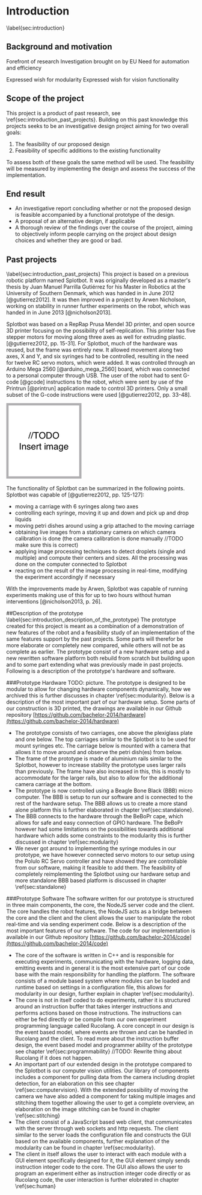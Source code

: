 # Introduction
\label{sec:introduction}

## Background and motivation

Forefront of research
Investigation brought on by EU
Need for automation and efficiency

Expressed wish for modularity
Expressed wish for vision functionality

## Scope of the project

This project is a product of past research, see \ref{sec:introduction_past_projects}. 
Building on this past knowledge this projects seeks to be an investigative design
project aiming for two overall goals:

1. The feasibility of our proposed design
2. Feasibility of specific additions to the existing functionality

To assess both of these goals the same method will be used. 
The feasibility will be measured by implementing the design and assess the success
of the implementation.


## End result

- An investigative report concluding whether or not the proposed design
is feasible accompanied by a functional prototype of the design.
- A proposal of an alternative design, if applicable
- A thorough review of the findings over the course of the project, aiming
to objectively inform people carrying on the project about design choices and 
whether they are good or bad.

## Past projects
\label{sec:introduction_past_projects}
This project is based on a previous robotic platform named Splotbot. It was
originally developed as a master's thesis by Juan Manuel Parrilla Gutiérrez for
his Master in Robotics at the University of Southern Denmark, which was handed
in in June 2012 [@gutierrez2012]. It was then improved in a project by Arwen
Nicholson, working on stability in runner further experiments on the robot,
which was handed in in June 2013 [@nicholson2013].

Splotbot was based on a RepRap Prusa Mendel 3D printer, and open source 3D
printer focusing on the possibility of self-replication. This printer has five
stepper motors for moving along three axes as well for extruding plastic.
[@gutierrez2012, pp. 15-31]. For Splotbot, much of the hardware was reused, but
the frame was entirely new. It allowed movement along two axes, X and Y, and six
syringes had to be controlled, resulting in the need for twelve RC servo motors,
which were added. It was controlled through an Arduino Mega 2560 [@arduino_mega_2560]
board, which was connected to a personal computer through USB. The user of the
robot had to sent G-code [@gcode] instructions to the robot, which were sent by
use of the Printrun [@printrun] application made to control 3D printers. Only a
small subset of the G-code instructions were used [@gutierrez2012, pp. 33-48].

![A picture of Splotbot on which EvoBot is based.\label{fig:splotbot}](images/todo.png)

The functionality of Splotbot can be summarized in the following points.
Splotbot was capable of [@gutierrez2012, pp. 125-127]:

- moving a carriage with 6 syringes along two axes
- controlling each syringe, moving it up and down and pick up and drop liquids
- moving petri dishes around using a grip attached to the moving carriage
- obtaining live images from a stationary camera on which camera calibration is
  done (the camera calibration is done manually //TODO make sure this is
  correct)
- applying image processing techniques to detect droplets (single and multiple)
  and compute their centers and sizes. All the processing was done on the
  computer connected to Splotbot 
- reacting on the result of the image processing in real-time, modifying the
  experiment accordingly if necessary

With the improvements made by Arwen, Splotbot was capable of running
experiments making use of this for up to two hours without human interventions
[@nicholson2013, p. 26].

##Description of the prototype
\label{sec:introduction_description_of_the_prototype}
The prototype created for this project is meant as a combination of a
demonstration of new features of the robot and a feasibility study of an
implementation of the same features support by the past projects. Some parts
will therefor be more elaborate or completely new compared, while others will
not be as complete as earlier. The prototype consist of a new hardware setup and
a new rewritten software platform both rebuild from scratch but building upon
and to some part extending what was previously made in past projects. Following
is a description of the prototype's hardware and software.

###Prototype Hardware
TODO: picture.
The prototype is designed to be modular to allow for changing hardware
components dynamically, how we archived this is further discusses in chapter
\ref{sec:modularity}. Below is a description of the most important part of our
hardware setup. Some parts of our construction is 3D printed, the drawings are
available in our Github repository
[https://github.com/bachelor-2014/hardware](https://github.com/bachelor-2014/hardware)

- The prototype consists of two carriages, one above the plexiglass plate and
  one below. The top carriages similar to the Splotbot is to be used for mount
  syringes etc. The carriage below is mounted with a camera that allows it to
  move around and observe the petri dish(es) from below. 
- The frame of the prototype is made of aluminium rails similar to the Splotbot,
  however to increase stability the prototype uses larger rails than previously.
  The frame have also increased in this, this is mostly to accommodate for the
  larger rails, but also to allow for the additional camera carriage at the
  bottom.
- The prototype is now controlled using a Beagle Bone Black (BBB) micro
  computer. The BBB is setup to run our software and is connected to the
  rest of the hardware setup. The BBB allows us to create a more stand alone
  platform this is further elaborated in chapter \ref{sec:standalone}. 
- The BBB connects to the hardware through the BeBoPr cape, which allows for
  safe and easy connection of GPIO hardware. The BeBoPr however had some
  limitations on the possibilities towards additional hardware which adds some
  constraints to the modularity this is further discussed in chapter
  \ref{sec:modularity}
- We never got around to implementing the syringe modules in our prototype, we
  have however connected servo motors to our setup using the Polulo RC Servo
  controller and have showed they are controllable from our software, making it
  feasible to add them. The feasibility of completely reimplementing the
  Splotbot using our hardware setup and more standalone BBB based platform is
  discussed in chapter \ref{sec:standalone}

###Prototype Software
The software written for our prototype is structured in three main components,
the core, the NodeJS server code and the client. The core handles the robot
features, the NodeJS acts as a bridge between the core and the client and the
client allows the user to manipulate the robot real-time and via sending
experiment code. Below is a description of the most important features of our
software. The code for our implementation is available in our Github repository
[https://github.com/bachelor-2014/code](https://github.com/bachelor-2014/code)

- The core of the software is written in C++ and is responsible for executing
  experiments, communicating with the hardware, logging data, emitting events
  and in general it is the most extensive part of our code base with the main
  responsibility for handling the platform. The software consists of a module
  based system where modules can be loaded and runtime based on settings in a
  configuration file, this allows for modularity in our design, further explain
  in chapter \ref{sec:modularity}. 
- The core is not in itself coded to do experiments, rather it is structured
  around an instruction buffer that takes interger instructions and performs
  actions based on those instructions. The instructions can either be fed
  directly or be compile from our own experiment programming language called
  Rucolang. A core concept in our design is the event based model, where events
  are thrown and can be handled in Rucolang and the client. To read more about
  the instruction buffer design, the event based model and programmer ability of
  the prototype see chapter \ref{sec:programmability} //TODO: Rewrite thing
  about Rucolang if it does not happen. 
- An important part of our extended design in the prototype compared to the
  Splotbot is our computer vision utilities. Our library of components includes
  a component for pulling data from the camera including droplet detection, for
  an elaboration on this see chapter \ref{sec:computervision}.  With the
  extended possibility of moving the camera we have also added a component for
  taking multiple images and stitching them together allowing the user to get a
  complete overview, an elaboration on the image stitching can be found in
  chapter \ref{sec:stitching}
- The client consist of a JavaScript based web client, that communicates with
  the server through web sockets and http requests. The client similar to the
  server loads the configuration file and constructs the GUI based on the
  available components, further explanation of the modularity can be found in
  chapter \ref{sec:modularity}. 
- The client in itself allows the user to interact with each module with a GUI
  element specifically designed for it, the GUI element simply sends instruction
  integer code to the core. The GUI also allows the user to program an
  experiment either as instruction integer code directly or as Rucolang code,
  the user interaction is further elobrated in chapter \ref{sec:human}
